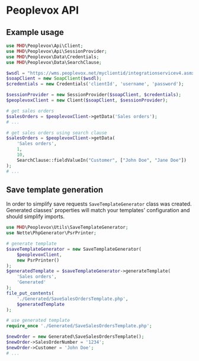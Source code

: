 # Peoplevox API

## Example usage

```php
use MHD\Peoplevox\Api\Client;
use MHD\Peoplevox\Api\SessionProvider;
use MHD\Peoplevox\Data\Credentials;
use MHD\Peoplevox\Data\SearchClause;

$wsdl = "https://wms.peoplevox.net/myclientid/integrationservicev4.asmx";
$soapClient = new SoapClient($wsdl);
$credentials = new Credentials('clientId', 'username', 'password');

$sessionProvider = new SessionProvider($soapClient, $credentials);
$peoplevoxClient = new Client($soapClient, $sessionProvider);

# get sales orders
$salesOrders = $peoplevoxClient->getData('Sales orders');
# ...

# get sales orders using search clause
$salesOrders = $peoplevoxClient->getData(
    'Sales orders',
    1,
    10,
    SearchClause::fieldValueIn("Customer", ["John Doe", "Jane Doe"])
);
# ...
```

## Save template generation
In order to simplify save requests `SaveTemplateGenerator` class was created.
Generated classes' properties will match your templates' configuration and should simplify imports.

```php
use MHD\Peoplevox\Utils\SaveTemplateGenerator;
use Nette\PhpGenerator\PsrPrinter;

# generate template
$saveTemplateGenerator = new SaveTemplateGenerator(
    $peoplevoxClient,
    new PsrPrinter()
);
$generatedTemplate = $saveTemplateGenerator->generateTemplate(
    'Sales orders',
    'Generated'
);
file_put_contents(
    './Generated/SaveSalesOrdersTemplate.php',
    $generatedTemplate
);

# use generated template
require_once './Generated/SaveSalesOrdersTemplate.php';

$newOrder = new Generated\SaveSalesOrdersTemplate();
$newOrder->SalesOrderNumber = '1234';
$newOrder->Customer = 'John Doe';
# ...
```
